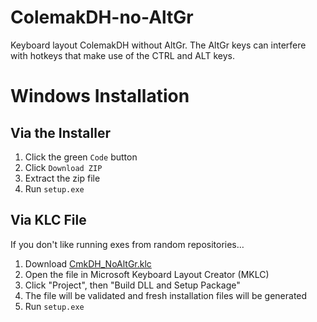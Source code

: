 # ColemakDH-no-AltGr

Keyboard layout ColemakDH without AltGr. The AltGr keys can interfere with hotkeys that make use of the CTRL and ALT keys.

# Windows Installation

## Via the Installer

1. Click the green  `Code` button
2. Click `Download ZIP`
3. Extract the zip file
4. Run `setup.exe`

## Via KLC File

If you don't like running exes from random repositories…

1. Download [CmkDH_NoAltGr.klc](https://github.com/euphonics/ColemakDH-no-AltGr/blob/main/CmkDH_NoAltGr.klc)
2. Open the file in Microsoft Keyboard Layout Creator (MKLC)
3. Click "Project", then "Build DLL and Setup Package"
4. The file will be validated and fresh installation files will be generated
5. Run `setup.exe`
